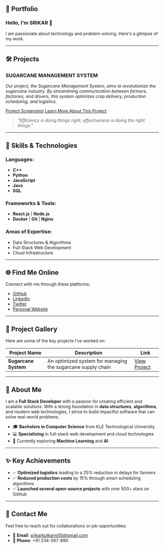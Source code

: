 ## 🌟 Portfolio

### Hello, I'm SRIKAR 👋
I am passionate about technology and problem-solving. Here's a glimpse of my work.

---

## 🛠️ Projects

### **SUGARCANE MANAGEMENT SYSTEM**  
_Our project, the Sugarcane Management System, aims to revolutionize the sugarcane industry. By streamlining communication between farmers, factories, and drivers, this system optimizes crop delivery, production scheduling, and logistics._  

[Project Screenshot](https://example.com)
[Learn More About This Project](https://example.com)

> _"Efficiency is doing things right; effectiveness is doing the right things."_

---

## 🚀 Skills & Technologies

### **Languages:**
- **C++**  
- **Python**  
- **JavaScript**  
- **Java**  
- **SQL**

### **Frameworks & Tools:**
- **React.js** | **Node.js**  
- **Docker** | **Git** | **Nginx**

### **Areas of Expertise:**
- Data Structures & Algorithms
- Full-Stack Web Development
- Cloud Infrastructure

---

## 🌐 Find Me Online

Connect with me through these platforms:

- [GitHub](https://github.com/shri16dev)  
- [LinkedIn](https://linkedin.com/in/your-linkedin-profile)  
- [Twitter](https://twitter.com/your-twitter-profile)  
- [Personal Website](https://yourportfolio.com)

---

## 📸 Project Gallery

Here are some of the key projects I’ve worked on:

| Project Name        | Description                                             | Link                                   |
| ------------------- | ------------------------------------------------------- | -------------------------------------- |
| **Sugarcane System** | An optimized system for managing the sugarcane supply chain | [View Project](https://example.com)    |

---

## 📖 About Me

I am a **Full Stack Developer** with a passion for creating efficient and scalable solutions. With a strong foundation in **data structures**, **algorithms**, and modern web technologies, I strive to build impactful software that can solve real-world problems.

- 🎓 **Bachelors in Computer Science** from KLE Technological University
- 💻 **Specializing** in full-stack web development and cloud technologies
- 🌱 Currently exploring **Machine Learning** and **AI**

---

## ✨ Key Achievements

- ✅ **Optimized logistics** leading to a 25% reduction in delays for farmers
- ✅ **Reduced production costs** by 15% through smart scheduling algorithms
- ✅ **Launched several open-source projects** with over 500+ stars on GitHub

---

## 🎯 Contact Me

Feel free to reach out for collaborations or job opportunities:

- 📧 **Email**: [srikarkulkarni05@gmail.com](mailto:srikarkulkarni05@gmail.comm)
- 📱 **Phone**: +91 234-567-890
